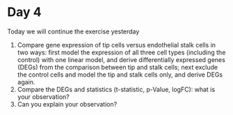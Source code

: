 Day 4
===

Today we will continue the exercise yesterday

1. Compare gene expression of tip cells versus endothelial stalk cells in two ways: first model the expression of all three cell types (including the control) with one linear model, and derive differentially expressed genes (DEGs) from the comparison between tip and stalk cells; next exclude the control cells and model the tip and stalk cells only, and derive DEGs again. 
2. Compare the DEGs and statistics (t-statistic, p-Value, logFC): what is your observation?
3. Can you explain your observation?
 
